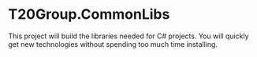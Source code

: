 # T20Group.CommonLibs
This project will build the libraries needed for C# projects. You will quickly get new technologies without spending too much time installing.
